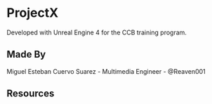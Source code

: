 # ProjectX

Developed with Unreal Engine 4 for the CCB training program.

## Made By

Miguel Esteban Cuervo Suarez - Multimedia Engineer - @Reaven001

## Resources
